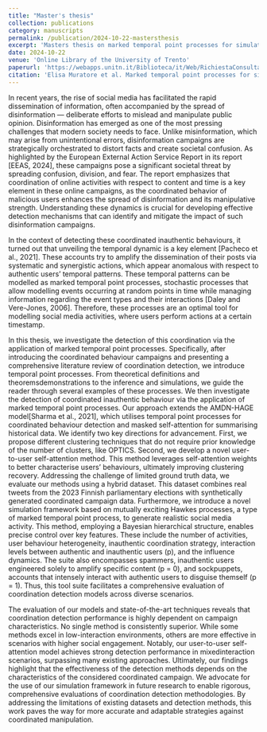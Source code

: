 ```yaml
---
title: "Master's thesis"
collection: publications
category: manuscripts
permalink: /publication/2024-10-22-mastersthesis
excerpt: 'Masters thesis on marked temporal point processes for simulating and capturing coordinated behaviour campaigns: A model for enhancing disinformation detection.'
date: 2024-10-22
venue: 'Online Library of the University of Trento'
paperurl: 'https://webapps.unitn.it/Biblioteca/it/Web/RichiestaConsultazioneTesi/375560'
citation: 'Elisa Muratore et al. Marked temporal point processes for simulating and capturing coordinated behaviour campaigns: A model for enhancing disinformation detection. Master’s thesis, University of Trento, Trento, TN, October 2024.'
---
```


In recent years, the rise of social media has facilitated the rapid dissemination of information, often accompanied by the spread of disinformation — deliberate efforts to mislead and manipulate public opinion. Disinformation has emerged as one of the most pressing challenges that modern society needs to face. Unlike misinformation, which may arise from unintentional errors, disinformation campaigns are strategically orchestrated to distort facts and create societal confusion. As highlighted by the European External Action Service Report in its report [EEAS, 2024], these campaigns pose a significant societal threat by spreading confusion, division, and fear. The report emphasizes that coordination of online activities with respect to content and time is a key element in these online campaigns, as the coordinated behavior of malicious users enhances the spread of disinformation and its manipulative strength. Understanding these dynamics is crucial for developing effective detection mechanisms that can identify and mitigate the impact of such disinformation campaigns.

In the context of detecting these coordinated inauthentic behaviours, it turned out that unveiling the temporal dynamic is a key element [Pacheco et al., 2021]. These accounts try to amplify the dissemination of their posts via systematic and synergistic actions, which appear anomalous with respect to authentic users’ temporal patterns. These temporal patterns can be modelled as marked temporal point processes, stochastic processes that allow modelling events occurring at random points in time while managing information regarding the event types and their interactions [Daley and Vere-Jones, 2006]. Therefore, these processes are an optimal tool for modelling social media activities, where users perform actions at a certain timestamp.

In this thesis, we investigate the detection of this coordination via the application of marked temporal point processes. Specifically, after introducing the coordinated behaviour campaigns and presenting a comprehensive literature review of coordination detection, we introduce temporal point processes. From theoretical definitions and theoremsdemonstrations to the inference and simulations, we guide the reader through several examples of these processes. We then investigate the detection of coordinated inauthentic behaviour via the application of marked temporal point processes. Our approach extends the AMDN-HAGE model[Sharma et al., 2021], which utilises temporal point processes for coordinated behaviour detection and masked self-attention for summarising historical data. We identify two key directions for advancement. First, we propose different clustering techniques that do not require prior knowledge of the number of clusters, like OPTICS. Second, we develop a novel user-to-user self-attention method. This method leverages self-attention weights to better characterise users’ behaviours, ultimately improving clustering recovery. Addressing the challenge of limited ground truth data, we evaluate our methods using a hybrid dataset. This dataset combines real tweets from the 2023 Finnish parliamentary elections with synthetically generated coordinated campaign data. Furthermore, we introduce a novel simulation framework based on mutually exciting Hawkes processes, a type of marked temporal point process, to generate realistic social media activity. This method, employing a Bayesian hierarchical structure, enables precise control over key features. These include the number of activities, user behaviour heterogeneity, inauthentic coordination strategy, interaction levels between authentic and inauthentic users (p), and the influence dynamics. The suite also encompasses spammers, inauthentic users engineered solely to amplify specific content (p = 0), and sockpuppets, accounts that intensely interact with authentic users to disguise themself (p = 1). Thus, this tool suite facilitates a comprehensive evaluation of coordination detection models across diverse scenarios.

The evaluation of our models and state-of-the-art techniques reveals that coordination detection performance is highly dependent on campaign characteristics. No single method is consistently superior. While some methods excel in low-interaction environments, others are more effective in scenarios with higher social engagement. Notably, our user-to-user self-attention model achieves strong detection performance in mixedinteraction scenarios, surpassing many existing approaches. Ultimately, our findings highlight that the effectiveness of the detection methods depends on the characteristics of the considered coordinated campaign. We advocate for the use of our simulation framework in future research to enable rigorous, comprehensive evaluations of coordination detection methodologies. By addressing the limitations of existing datasets and detection methods, this work paves the way for more accurate and adaptable strategies against coordinated manipulation.